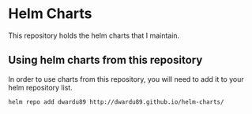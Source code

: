 # Helm Charts

This repository holds the helm charts that I maintain.

## Using helm charts from this repository

In order to use charts from this repository, you will need to add it to your helm repository list.

`helm repo add dwardu89 http://dwardu89.github.io/helm-charts/`


